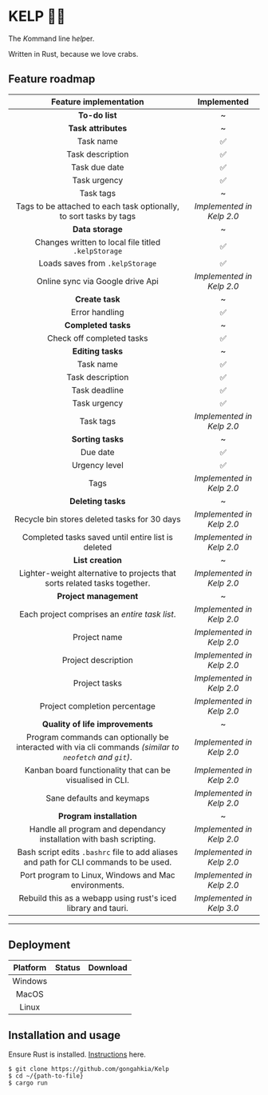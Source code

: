 # KELP 🌿🌊

The *K*ommand line h*elp*er.

Written in Rust, because we love crabs.

## Feature roadmap

| Feature implementation | Implemented |
| :---: | :---: | 
| **To-do list** | ~ |
| **Task attributes** | ~  |
| Task name | ✅ |
| Task description | ✅ |
| Task due date | ✅ |
| Task urgency | ✅ |
| Task tags | ~  |
| Tags to be attached to each task optionally, to sort tasks by tags | *Implemented in Kelp 2.0* |
| **Data storage** | ~ |
| Changes written to local file titled `.kelpStorage` | ✅ |
| Loads saves from `.kelpStorage` | ✅ |
| Online sync via Google drive Api | *Implemented in Kelp 2.0* |
| **Create task** | ~ |
| Error handling | ✅ |
| **Completed tasks** | ~ |
| Check off completed tasks | ✅ |
| **Editing tasks** | ~ |
| Task name | ✅ |
| Task description | ✅ |
| Task deadline | ✅ |
| Task urgency | ✅ | 
| Task tags | *Implemented in Kelp 2.0* |
| **Sorting tasks** | ~ |
| Due date | ✅ |
| Urgency level | ✅ |
| Tags | *Implemented in Kelp 2.0* |
| **Deleting tasks** | ~ |
| Recycle bin stores deleted tasks for 30 days | *Implemented in Kelp 2.0* |
| Completed tasks saved until entire list is deleted | *Implemented in Kelp 2.0* |
| **List creation** | ~ |
| Lighter-weight alternative to projects that sorts related tasks together. | *Implemented in Kelp 2.0* |
| **Project management** | ~ |
| Each project comprises an *entire task list*. | *Implemented in Kelp 2.0* |
| Project name | *Implemented in Kelp 2.0* |
| Project description | *Implemented in Kelp 2.0* |
| Project tasks | *Implemented in Kelp 2.0* |
| Project completion percentage | *Implemented in Kelp 2.0* |
| **Quality of life improvements** | ~ |
| Program commands can optionally be interacted with via cli commands *(similar to `neofetch` and `git`)*. | *Implemented in Kelp 2.0* |
| Kanban board functionality that can be visualised in CLI. | *Implemented in Kelp 2.0* |
| Sane defaults and keymaps | *Implemented in Kelp 2.0* |
| **Program installation** | ~ |
| Handle all program and dependancy installation with bash scripting. | *Implemented in Kelp 2.0* |
| Bash script edits `.bashrc` file to add aliases and path for CLI commands to be used. | *Implemented in Kelp 2.0* |
| Port program to Linux, Windows and Mac environments. | *Implemented in Kelp 2.0* |
| Rebuild this as a webapp using rust's iced library and tauri. | *Implemented in Kelp 3.0* |

---

## Deployment 

| Platform | Status | Download |
| :---: | :---: | :---: |
| Windows | | 
| MacOS | |
| Linux | |

## Installation and usage

Ensure Rust is installed. [Instructions](https://www.rust-lang.org/tools/install) here.

```console
$ git clone https://github.com/gongahkia/Kelp
$ cd ~/{path-to-file}
$ cargo run
```
